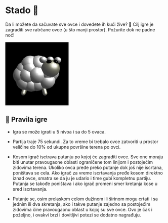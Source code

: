 # Stado 🐑
Da li možete da sačuvate sve ovce i dovedete ih kući žive? 🐑 Cilj igre je zagraditi sve ratrčane ovce (u što manji prostor). Požurite dok ne padne noć!

<img src = 'PrintScreens/sheep_logo.png' width = "200px" alt = "Stado - logo" />

## 🎲 Pravila igre

* Igra se može igrati u 5 nivoa i sa do 5 ovaca.

* Partija traje 75 sekundi. Za to vreme bi trebalo ovce zatvoriti u prostor veličine do 10% od ukupne površine terena po ovci.

* Kosom igrač isctrava putanju po kojoj će zagraditi ovce. Sve one moraju biti unutar pravougaone oblasti ograničene tom linijom i   postojećim zidovima terena. Ukoliko ovca pređe preko putanje dok još nije iscrtana, poništava se cela. Ako igrač za vreme iscrtavanja pređe kosom direktno iznad ovce, smatra se da ju je udario i time gubi kompletnu partiju. Putanja se takođe poništava i ako igrač promeni smer kretanja kose u sred iscrtavanja.

* Putanje se, osim prelaskom celom dužinom ili širinom mogu crtati i sa jednim ili dva skretanja, ako i takve putanje zajedno sa postojećim zidovima čine pravougaonu oblast u kojoj su sve ovce. Ovo je čak i poželjno, i ovakvi brzi i dovitljivi potezi se dodatno nagrađuju.



